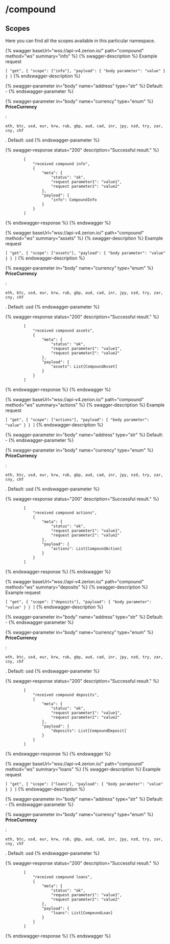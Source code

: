 # /compound

## Scopes

Here you can find all the scopes available in this particular namespace.

{% swagger baseUrl="wss://api-v4.zerion.io/" path="compound" method="ws" summary="info" %}
{% swagger-description %}
Example request 

`[ "get", { "scope": ["info"], "payload": { "body parameter": "value" } } ]`
{% endswagger-description %}

{% swagger-parameter in="body" name="address" type="str" %}
Default: -
{% endswagger-parameter %}

{% swagger-parameter in="body" name="currency" type="enum" %}
**PriceCurrency**

: 

`eth, btc, usd, eur, krw, rub, gbp, aud, cad, inr, jpy, nzd, try, zar, cny, chf`

. Default: usd
{% endswagger-parameter %}

{% swagger-response status="200" description="Successful result." %}
```
        [
            "received compound info",
            {
                "meta": {
                    "status": "ok",
                    "request parameter1": "value1",
                    "request parameter2": "value2"
                },
                "payload": {
                    "info": CompoundInfo
                }
            }
        ]
```
{% endswagger-response %}
{% endswagger %}

{% swagger baseUrl="wss://api-v4.zerion.io/" path="compound" method="ws" summary="assets" %}
{% swagger-description %}
Example request 

`[ "get", { "scope": ["assets"], "payload": { "body parameter": "value" } } ]`
{% endswagger-description %}

{% swagger-parameter in="body" name="currency" type="enum" %}
**PriceCurrency**

: 

`eth, btc, usd, eur, krw, rub, gbp, aud, cad, inr, jpy, nzd, try, zar, cny, chf`

. Default: usd
{% endswagger-parameter %}

{% swagger-response status="200" description="Successful result." %}
```
        [
            "received compound assets",
            {
                "meta": {
                    "status": "ok",
                    "request parameter1": "value1",
                    "request parameter2": "value2"
                },
                "payload": {
                    "assets": List[CompoundAsset]
                }
            }
        ]
```
{% endswagger-response %}
{% endswagger %}

{% swagger baseUrl="wss://api-v4.zerion.io/" path="compound" method="ws" summary="actions" %}
{% swagger-description %}
Example request 

`[ "get", { "scope": ["actions"], "payload": { "body parameter": "value" } } ]`
{% endswagger-description %}

{% swagger-parameter in="body" name="address" type="str" %}
Default: -
{% endswagger-parameter %}

{% swagger-parameter in="body" name="currency" type="enum" %}
**PriceCurrency**

: 

`eth, btc, usd, eur, krw, rub, gbp, aud, cad, inr, jpy, nzd, try, zar, cny, chf`

. Default: usd
{% endswagger-parameter %}

{% swagger-response status="200" description="Successful result." %}
```
        [
            "received compound actions",
            {
                "meta": {
                    "status": "ok",
                    "request parameter1": "value1",
                    "request parameter2": "value2"
                },
                "payload": {
                    "actions": List[CompoundAction]
                }
            }
        ]
```
{% endswagger-response %}
{% endswagger %}

{% swagger baseUrl="wss://api-v4.zerion.io/" path="compound" method="ws" summary="deposits" %}
{% swagger-description %}
Example request 

`[ "get", { "scope": ["deposits"], "payload": { "body parameter": "value" } } ]`
{% endswagger-description %}

{% swagger-parameter in="body" name="address" type="str" %}
Default: -
{% endswagger-parameter %}

{% swagger-parameter in="body" name="currency" type="enum" %}
**PriceCurrency**

: 

`eth, btc, usd, eur, krw, rub, gbp, aud, cad, inr, jpy, nzd, try, zar, cny, chf`

. Default: usd
{% endswagger-parameter %}

{% swagger-response status="200" description="Successful result." %}
```
        [
            "received compound deposits",
            {
                "meta": {
                    "status": "ok",
                    "request parameter1": "value1",
                    "request parameter2": "value2"
                },
                "payload": {
                    "deposits": List[CompoundDeposit]
                }
            }
        ]
```
{% endswagger-response %}
{% endswagger %}

{% swagger baseUrl="wss://api-v4.zerion.io/" path="compound" method="ws" summary="loans" %}
{% swagger-description %}
Example request 

`[ "get", { "scope": ["loans"], "payload": { "body parameter": "value" } } ]`
{% endswagger-description %}

{% swagger-parameter in="body" name="address" type="str" %}
Default: -
{% endswagger-parameter %}

{% swagger-parameter in="body" name="currency" type="enum" %}
**PriceCurrency**

: 

`eth, btc, usd, eur, krw, rub, gbp, aud, cad, inr, jpy, nzd, try, zar, cny, chf`

. Default: usd
{% endswagger-parameter %}

{% swagger-response status="200" description="Successful result." %}
```
        [
            "received compound loans",
            {
                "meta": {
                    "status": "ok",
                    "request parameter1": "value1",
                    "request parameter2": "value2"
                },
                "payload": {
                    "loans": List[CompoundLoan]
                }
            }
        ]
```
{% endswagger-response %}
{% endswagger %}
